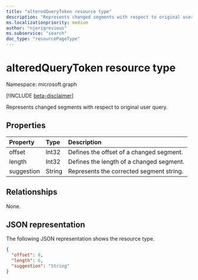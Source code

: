 ```yaml
---
title: "alteredQueryToken resource type"
description: "Represents changed segments with respect to original user query."
ms.localizationpriority: medium
author: "njerigrevious"
ms.subservice: "search"
doc_type: "resourcePageType"
---
```


# alteredQueryToken resource type

Namespace: microsoft.graph

[!INCLUDE [beta-disclaimer](../../includes/beta-disclaimer.md)]

Represents changed segments with respect to original user query.

## Properties

| Property     | Type        | Description |
|:-------------|:------------|:------------|
|offset|Int32| Defines the offset of a changed segment.|
|length|Int32| Defines the length of a changed segment.|
|suggestion|String| Represents the corrected segment string.|

## Relationships

None.

## JSON representation

The following JSON representation shows the resource type.

<!-- {
  "blockType": "resource",
  "optionalProperties": [

  ],
  "@odata.type": "microsoft.graph.alteredQueryToken",
  "baseType": null
}-->

```json
{
  "offset": 0,
  "length": 6,
  "suggestion": "String"
}
```
